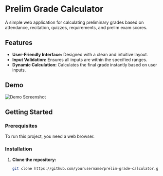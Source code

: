 # Prelim Grade Calculator

A simple web application for calculating preliminary grades based on attendance, recitation, quizzes, requirements, and prelim exam scores.

## Features

- **User-Friendly Interface:** Designed with a clean and intuitive layout.
- **Input Validation:** Ensures all inputs are within the specified ranges.
- **Dynamic Calculation:** Calculates the final grade instantly based on user inputs.

## Demo

![Demo Screenshot](link-to-your-screenshot.png)

## Getting Started

### Prerequisites

To run this project, you need a web browser.

### Installation

1. **Clone the repository:**

   ```bash
   git clone https://github.com/yourusername/prelim-grade-calculator.git
